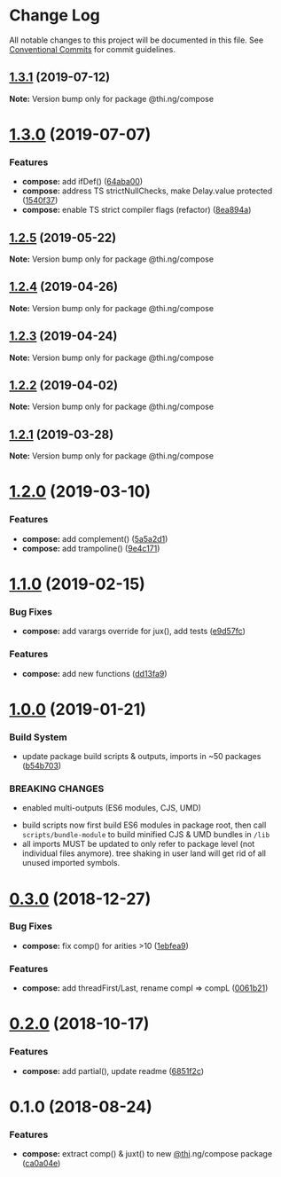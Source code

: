 # Change Log

All notable changes to this project will be documented in this file.
See [Conventional Commits](https://conventionalcommits.org) for commit guidelines.

## [1.3.1](https://github.com/thi-ng/umbrella/compare/@thi.ng/compose@1.3.0...@thi.ng/compose@1.3.1) (2019-07-12)

**Note:** Version bump only for package @thi.ng/compose





# [1.3.0](https://github.com/thi-ng/umbrella/compare/@thi.ng/compose@1.2.5...@thi.ng/compose@1.3.0) (2019-07-07)


### Features

* **compose:** add ifDef() ([64aba00](https://github.com/thi-ng/umbrella/commit/64aba00))
* **compose:** address TS strictNullChecks, make Delay.value protected ([1540f37](https://github.com/thi-ng/umbrella/commit/1540f37))
* **compose:** enable TS strict compiler flags (refactor) ([8ea894a](https://github.com/thi-ng/umbrella/commit/8ea894a))





## [1.2.5](https://github.com/thi-ng/umbrella/compare/@thi.ng/compose@1.2.4...@thi.ng/compose@1.2.5) (2019-05-22)

**Note:** Version bump only for package @thi.ng/compose





## [1.2.4](https://github.com/thi-ng/umbrella/compare/@thi.ng/compose@1.2.3...@thi.ng/compose@1.2.4) (2019-04-26)

**Note:** Version bump only for package @thi.ng/compose





## [1.2.3](https://github.com/thi-ng/umbrella/compare/@thi.ng/compose@1.2.2...@thi.ng/compose@1.2.3) (2019-04-24)

**Note:** Version bump only for package @thi.ng/compose





## [1.2.2](https://github.com/thi-ng/umbrella/compare/@thi.ng/compose@1.2.1...@thi.ng/compose@1.2.2) (2019-04-02)

**Note:** Version bump only for package @thi.ng/compose





## [1.2.1](https://github.com/thi-ng/umbrella/compare/@thi.ng/compose@1.2.0...@thi.ng/compose@1.2.1) (2019-03-28)

**Note:** Version bump only for package @thi.ng/compose





# [1.2.0](https://github.com/thi-ng/umbrella/compare/@thi.ng/compose@1.1.2...@thi.ng/compose@1.2.0) (2019-03-10)


### Features

* **compose:** add complement() ([5a5a2d1](https://github.com/thi-ng/umbrella/commit/5a5a2d1))
* **compose:** add trampoline() ([9e4c171](https://github.com/thi-ng/umbrella/commit/9e4c171))



# [1.1.0](https://github.com/thi-ng/umbrella/compare/@thi.ng/compose@1.0.2...@thi.ng/compose@1.1.0) (2019-02-15)


### Bug Fixes

* **compose:** add varargs override for jux(),  add tests ([e9d57fc](https://github.com/thi-ng/umbrella/commit/e9d57fc))


### Features

* **compose:** add new functions ([dd13fa9](https://github.com/thi-ng/umbrella/commit/dd13fa9))



# [1.0.0](https://github.com/thi-ng/umbrella/compare/@thi.ng/compose@0.3.0...@thi.ng/compose@1.0.0) (2019-01-21)


### Build System

* update package build scripts & outputs, imports in ~50 packages ([b54b703](https://github.com/thi-ng/umbrella/commit/b54b703))


### BREAKING CHANGES

* enabled multi-outputs (ES6 modules, CJS, UMD)

- build scripts now first build ES6 modules in package root, then call
  `scripts/bundle-module` to build minified CJS & UMD bundles in `/lib`
- all imports MUST be updated to only refer to package level
  (not individual files anymore). tree shaking in user land will get rid of
  all unused imported symbols.


# [0.3.0](https://github.com/thi-ng/umbrella/compare/@thi.ng/compose@0.2.2...@thi.ng/compose@0.3.0) (2018-12-27)


### Bug Fixes

* **compose:** fix comp() for arities >10 ([1ebfea9](https://github.com/thi-ng/umbrella/commit/1ebfea9))


### Features

* **compose:** add threadFirst/Last, rename compI => compL ([0061b21](https://github.com/thi-ng/umbrella/commit/0061b21))


# [0.2.0](https://github.com/thi-ng/umbrella/compare/@thi.ng/compose@0.1.4...@thi.ng/compose@0.2.0) (2018-10-17)


### Features

* **compose:** add partial(), update readme ([6851f2c](https://github.com/thi-ng/umbrella/commit/6851f2c))


<a name="0.1.0"></a>
# 0.1.0 (2018-08-24)


### Features

* **compose:** extract comp() & juxt() to new [@thi](https://github.com/thi).ng/compose package ([ca0a04e](https://github.com/thi-ng/umbrella/commit/ca0a04e))
